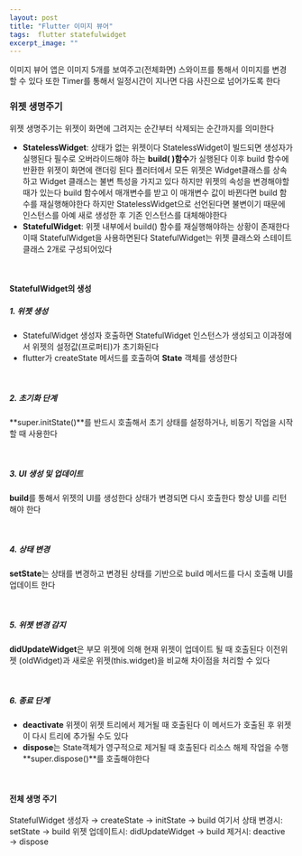 ```yaml
---
layout: post
title: "Flutter 이미지 뷰어"
tags:  flutter statefulwidget
excerpt_image: ""
---
```


이미지 뷰어 앱은 이미지 5개를 보여주고(전체화면) 스와이프를 통해서 이미지를 변경할 수 있다 또한 Timer를 통해서 일정시간이 지나면 다음 사진으로 넘어가도록 한다

### 위젯 생명주기

위젯 생명주기는 위젯이 화면에 그려지는 순간부터 삭제되는 순간까지를 의미한다

* **StatelessWidget**: 상태가 없는 위젯이다 StatelessWidget이 빌드되면 생성자가 실행된다 필수로 오버라이드해야 하는 **build( )함수**가 실행된다 이후 build 함수에 반환한 위젯이 화면에 랜더링 된다
  플러터에서 모든 위젯은 Widget클래스를 상속하고 Widget 클래스는 불변 특성을 가지고 있다 하지만 위젯의 속성을 변경해야할 때가 있는다 build 함수에서 매개변수를 받고 이 매개변수 값이 바뀐다면 build 함수를 재실행해야한다 하지만 StatelessWidget으로 선언된다면 불변이기 때문에 인스턴스를 아예 새로 생성한 후 기존 인스턴스를 대체해야한다
* **StatefulWidget**: 위젯 내부에서 build() 함수를 재실행해야하는 상황이 존재한다 이때 StatefulWidget을 사용하면된다 
  StatefulWidget는 위젯 클래스와 스테이트 클래스 2개로 구성되어있다 

&nbsp;

#### StatefulWidget의 생성

##### 1. 위젯 생성

* StatefulWidget 생성자 호출하면 StatefulWidget 인스턴스가 생성되고 이과정에서 위젯의 설정값(프로퍼티)가 초기화된다
* flutter가 createState 메서드를 호출하여 **State** 객체를 생성한다

&nbsp;

##### 2. 초기화 단계

**super.initState()**를 반드시 호출해서 초기 상태를 설정하거나, 비동기 작업을 시작할 때 사용한다

&nbsp;

##### 3. UI 생성 및 업데이트

**build**를 통해서 위젯의 UI를 생성한다 상태가 변경되면 다시 호출한다 항상 UI를 리턴해야 한다

&nbsp;

##### 4. 상태 변경

**setState**는 상태를 변경하고 변경된 상태를 기반으로 build 메서드를 다시 호출해 UI를 업데이트 한다

&nbsp;

##### 5. 위젯 변경 감지

**didUpdateWidget**은 부모 위젯에 의해 현재 위젯이 업데이트 될 때 호출된다
이전위젯 (oldWidget)과 새로운 위젯(this.widget)을 비교해 차이점을 처리할 수 있다

&nbsp;

##### 6. 종료 단계

* **deactivate** 위젯이 위젯 트리에서 제거될 때 호출된다 이 메서드가 호출된 후 위젯이 다시 트리에 추가될 수도 있다
* **dispose**는 State객체가 영구적으로 제거될 때 호출된다 리소스 해제 작업을 수행
  **super.dispose()**를 호출해야한다

&nbsp;

#### 전체 생명 주기

StatefulWidget 생성자 → createState → initState → build
여기서 상태 변경시: setState →  build
위젯 업데이트시: didUpdateWidget → build
제거시: deactive → dispose

&nbsp;


